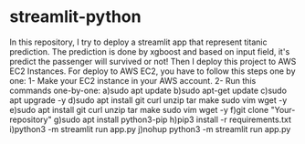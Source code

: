# streamlit-python
In this repository, I try to deploy a streamlit app that represent titanic prediction. The prediction is done by xgboost and  based on input field, it's predict the passenger will survived or not!
Then I deploy this project to AWS EC2 Instances.
For deploy to AWS EC2, you have to follow this steps one by one: 
1- Make your EC2 instance in your AWS account.
2- Run this commands one-by-one:
a)sudo apt update
b)sudo apt-get update
c)sudo apt upgrade -y
d)sudo apt install git curl unzip tar make sudo vim wget -y
e)sudo apt install git curl unzip tar make sudo vim wget -y
f)git clone "Your-repository"
g)sudo apt install python3-pip
h)pip3 install -r requirements.txt
i)python3 -m streamlit run app.py
j)nohup python3 -m streamlit run app.py
